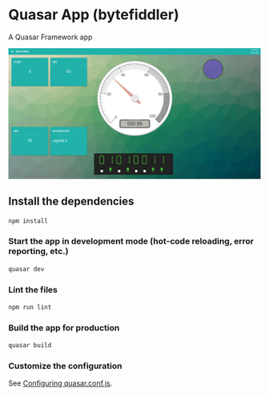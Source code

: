 # Quasar App (bytefiddler)

A Quasar Framework app

![screenshot](https://github.com/WassimWeb/ByteFiddler/blob/main/screenshot/Screenshot%202022-08-17%20at%2011-32-35%20Quasar%20App.png?raw=true)

## Install the dependencies
```bash
npm install
```

### Start the app in development mode (hot-code reloading, error reporting, etc.)
```bash
quasar dev
```

### Lint the files
```bash
npm run lint
```

### Build the app for production
```bash
quasar build
```

### Customize the configuration
See [Configuring quasar.conf.js](https://quasar.dev/quasar-cli/quasar-conf-js).
